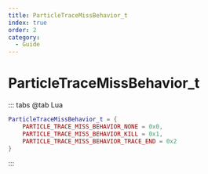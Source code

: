 ```yaml
---
title: ParticleTraceMissBehavior_t
index: true
order: 2
category:
  - Guide
---
```


# ParticleTraceMissBehavior_t
::: tabs
@tab Lua
```lua
ParticleTraceMissBehavior_t = {
    PARTICLE_TRACE_MISS_BEHAVIOR_NONE = 0x0,
    PARTICLE_TRACE_MISS_BEHAVIOR_KILL = 0x1,
    PARTICLE_TRACE_MISS_BEHAVIOR_TRACE_END = 0x2
}
```
:::